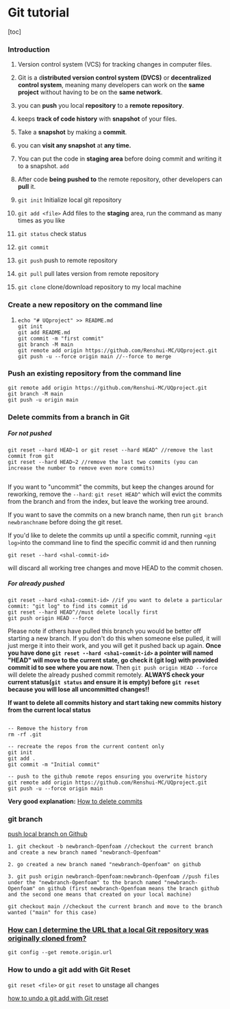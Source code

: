 # Git tutorial

[toc]



### Introduction

1. Version control system (VCS) for tracking changes in computer files.
2. Git is a d**istributed version control system (DVCS)** or **decentralized control system**, meaning many developers can work on the **same** **project** without having to be on the **same network**. 

3. you can **push** you local **repository** to a **remote repository**.
4. keeps **track of code history** with **snapshot** of your files.
5. Take a **snapshot** by making a **commit**.
6. you can **visit any snapshot** at **any time.**
7. You can put the code in **staging area** before doing commit and writing it to a snapshot. `add`

8. After code **being pushed to** the remote repository, other developers can **pull** it.



1. `git init` Initialize local git repository
2. `git add <file>` Add files to the **staging** area, run the command as many times as you like
3. `git status` check status
4. `git commit` 
5. `git push` push to remote repository
6. `git pull` pull lates version from remote repository
7. `git clone` clone/download repository to my local machine



### Create a new repository on the command line

1. ```
   echo "# UQproject" >> README.md
   git init
   git add README.md
   git commit -m "first commit"
   git branch -M main
   git remote add origin https://github.com/Renshui-MC/UQproject.git
   git push -u --force origin main //--force to merge
   ```



### Push an existing repository from the command line

```
git remote add origin https://github.com/Renshui-MC/UQproject.git
git branch -M main
git push -u origin main
```



### Delete commits from a branch in Git

##### For not pushed

```
git reset --hard HEAD~1 or git reset --hard HEAD^ //remove the last commit from git
git reset --hard HEAD~2 //remove the last two commits (you can increase the number to remove even more commits)


```

If you want to "uncommit" the commits, but keep the changes around for reworking, remove the `--hard`: `git reset HEAD^` which will evict the commits from the branch and from the index, but leave the working tree around. 

If  you want to save the commits on a new branch name, then run `git branch newbranchname` before doing the git reset.



If you'd like to delete the commits up until a specific commit, running `<git log>`into the command line to find the specific commit id and then running

```
git reset --hard <shal-commit-id>
```

will discard all working tree changes and move HEAD to the commit chosen. 



##### For already pushed

```
git reset --hard <sha1-commit-id> //if you want to delete a particular commit: "git log" to find its commit id
git reset --hard HEAD^//must delete locally first
git push origin HEAD --force
```

Please note if others have pulled this branch you would be better off starting a new branch. If you don't do this when someone else pulled, it will just merge it into their work, and you will get it pushed back up again. **Once you have done `git reset --hard <sha1-commit-id>` a pointer will named "HEAD" will move to the current state, go check it (git log) with provided commit id to see where you are now.** Then `git push origin HEAD --force` will delete the already pushed commit remotely. **ALWAYS check your current status(`git status` and ensure it is empty) before `git reset` because you will lose all uncommitted changes!!** 



**If want to delete all commits history and start taking new commits history from the current local status**

`````

-- Remove the history from 
rm -rf .git

-- recreate the repos from the current content only
git init
git add .
git commit -m "Initial commit"

-- push to the github remote repos ensuring you overwrite history
git remote add origin https://github.com/Renshui-MC/UQproject.git
git push -u --force origin main
`````

**Very good explanation:** [How to delete commits](https://stackoverflow.com/questions/9529078/how-do-i-use-git-reset-hard-head-to-revert-to-a-previous-commit)



### git branch

[push local branch on Github](https://stackoverflow.com/questions/5423517/how-do-i-push-a-local-git-branch-to-master-branch-in-the-remote)

```
1. git checkout -b newbranch-Openfoam //checkout the current branch and create a new branch named "newbranch-Openfoam"

2. go created a new branch named "newbranch-Openfoam" on github

3. git push origin newbranch-Openfoam:newbranch-Openfoam //push files under the "newbranch-Openfoam" to the branch named "newbranch-Openfoam" on github (first newbranch-Openfoam means the branch github and the second one means that created on your local machine)

git checkout main //checkout the current branch and move to the branch wanted ("main" for this case)

```



### [How can I determine the URL that a local Git repository was originally cloned from?](https://stackoverflow.com/questions/4089430/how-can-i-determine-the-url-that-a-local-git-repository-was-originally-cloned-fr)

`git config --get remote.origin.url`



### How to undo a git add with Git Reset

`git reset <file>` or `git reset` to unstage all changes

[how to undo a git add with Git reset](https://forum.freecodecamp.org/t/how-to-undo-a-git-add-with-git-reset/13237)


